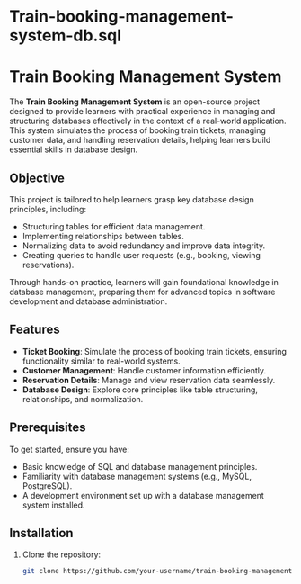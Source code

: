 # Train-booking-management-system-db.sql

# Train Booking Management System

The **Train Booking Management System** is an open-source project designed to provide learners with practical experience in managing and structuring databases effectively in the context of a real-world application. This system simulates the process of booking train tickets, managing customer data, and handling reservation details, helping learners build essential skills in database design.

## Objective

This project is tailored to help learners grasp key database design principles, including:

- Structuring tables for efficient data management.
- Implementing relationships between tables.
- Normalizing data to avoid redundancy and improve data integrity.
- Creating queries to handle user requests (e.g., booking, viewing reservations).

Through hands-on practice, learners will gain foundational knowledge in database management, preparing them for advanced topics in software development and database administration.

## Features

- **Ticket Booking**: Simulate the process of booking train tickets, ensuring functionality similar to real-world systems.
- **Customer Management**: Handle customer information efficiently.
- **Reservation Details**: Manage and view reservation data seamlessly.
- **Database Design**: Explore core principles like table structuring, relationships, and normalization.

## Prerequisites

To get started, ensure you have:

- Basic knowledge of SQL and database management principles.
- Familiarity with database management systems (e.g., MySQL, PostgreSQL).
- A development environment set up with a database management system installed.

## Installation

1. Clone the repository:
   ```bash
   git clone https://github.com/your-username/train-booking-management-system.git
